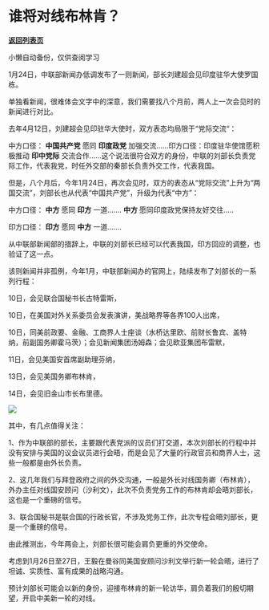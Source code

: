 # 谁将对线布林肯？

[**返回列表页**](/gzh/政事堂2019)

小懒自动备份，仅供查阅学习

1月24日，中联部新闻办低调发布了一则新闻，部长刘建超会见印度驻华大使罗国栋。  

单独看新闻，很难体会文字中的深意，我们需要找八个月前，两人上一次会见时的新闻进行对比。

去年4月12日，刘建超会见印驻华大使时，双方表态均局限于“党际交流“：

中方口径： **中国共产党** 愿同 **印度政党** 加强交流......印方口径：印度驻华使馆愿积极推动 **印中党际**
交流合作......这个说法很符合双方的身份，中联的刘部长负责党际工作，代表我党，时任外交部的秦部长负责外交工作，代表我国。

但是，八个月后，今年1月24日，再次会见时，双方的表态从“党际交流”上升为“两国交流”，刘部长也从代表“中国共产党”，升级为代表“中方”：  

中方口径： **中方** 愿同 **印方** 一道....... **中方** 愿同印度政党保持友好交往.....

印方口径： **印方** 愿同 **中方** 一道.......

从中联部新闻部的措辞上，中联的刘部长已经可以代表我国，印方回应的调整，也验证了这一点。

该则新闻并非孤例，今年1月，中联部新闻办的官网上，陆续发布了刘部长的一系列行程：

10日，会见联合国秘书长古特雷斯，

10日，在美国对外关系委员会发表演讲，美战略界等各界100人出席，

10日，同美前政要、金融、工商界人士座谈（水桥达里欧、前财长鲁宾、盖特纳，前副国务卿霍马茨）；会见新闻集团汤姆森；会见欧亚集团布雷默，  

11日，会见美国安首席副助理芬纳，

13日，会见美国务卿布林肯，

14日，会见旧金山市长布里德。

![](https://mmbiz.qpic.cn/mmbiz_png/rxhS23yu8cPhpv7FSKiaJ1L3J0iaZZ1JaoYnSZXzSS5AvVDNRokz0unQJ7nYyGL7R1h6n6gf3hQxeqN2RmUmeFfg/640?wx_fmt=png&from;=appmsg)

其中，有几点值得关注：  

1、作为中联部的部长，主要跟代表党派的议员们打交道，本次刘部长的行程中并没有安排与美国的议会议员进行会晤，而是会见了大量的行政官员和商界人士，这些一般都是由外长负责。

2、这几年我们与拜登政府之间的外交沟通，一般是外长对线国务卿（布林肯），外办主任对线国安顾问（沙利文），此次不负责党务工作的布林肯却会晤刘部长，这也是一个重磅的信号。

3、联合国秘书是联合国的行政长官，不涉及党务工作，此次专程会晤刘部长，更是一个重磅的信号。

由此推测出，今年两会上，刘部长很可能会肩负更重的外交使命。

考虑到1月26日至27日，王毅在曼谷同美国安顾问沙利文举行新一轮会晤，进行了坦诚、实质性、富有成果的战略沟通。  

预计刘部长可能会以新的身份，迎接布林肯的新一轮访华，肩负着我们的殷切期望，开启中美新一轮的对线。  

